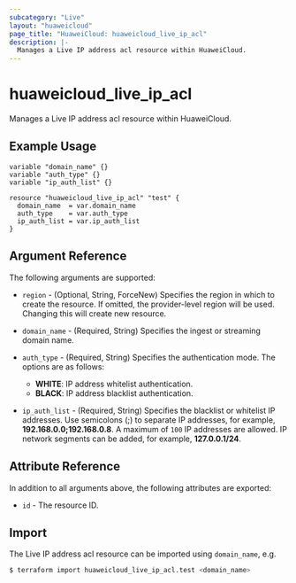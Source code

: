 ```yaml
---
subcategory: "Live"
layout: "huaweicloud"
page_title: "HuaweiCloud: huaweicloud_live_ip_acl"
description: |-
  Manages a Live IP address acl resource within HuaweiCloud.
---
```


# huaweicloud_live_ip_acl

Manages a Live IP address acl resource within HuaweiCloud.

## Example Usage

```hcl
variable "domain_name" {}
variable "auth_type" {}
variable "ip_auth_list" {}

resource "huaweicloud_live_ip_acl" "test" {
  domain_name  = var.domain_name
  auth_type    = var.auth_type
  ip_auth_list = var.ip_auth_list
}
```

## Argument Reference

The following arguments are supported:

* `region` - (Optional, String, ForceNew) Specifies the region in which to create the resource.
  If omitted, the provider-level region will be used. Changing this will create new resource.

* `domain_name` - (Required, String) Specifies the ingest or streaming domain name.

* `auth_type` - (Required, String) Specifies the authentication mode.
  The options are as follows:
  + **WHITE**: IP address whitelist authentication.
  + **BLACK**: IP address blacklist authentication.

* `ip_auth_list` - (Required, String) Specifies the blacklist or whitelist IP addresses. Use semicolons (;) to separate
  IP addresses, for example, **192.168.0.0;192.168.0.8**. A maximum of `100` IP addresses are allowed.
  IP network segments can be added, for example, **127.0.0.1/24**.

## Attribute Reference

In addition to all arguments above, the following attributes are exported:

* `id` - The resource ID.

## Import

The Live IP address acl resource can be imported using `domain_name`, e.g.

```bash
$ terraform import huaweicloud_live_ip_acl.test <domain_name>
```
